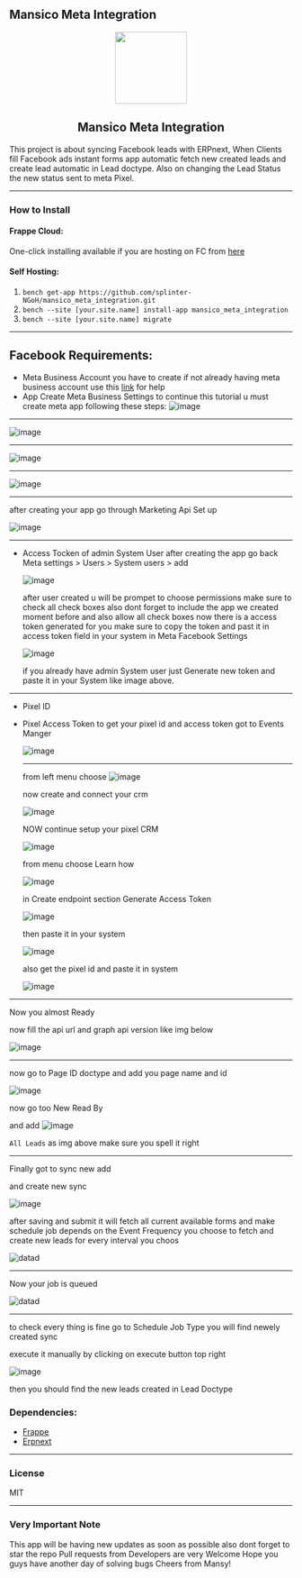 ## Mansico Meta Integration

<div align="center">
    <img src="https://github.com/splinter-NGoH/mansico_meta_integration/assets/73743592/4080cbd5-6f5f-48fe-877d-e28e5e795bf8" height="128">
    <h2>Mansico Meta Integration</h2>
</div>
This project is about syncing Facebook leads with ERPnext, When Clients fill Facebook ads instant forms app automatic fetch new created leads and create lead automatic in Lead doctype. Also on changing the Lead Status the new status sent to meta Pixel.


---

### How to Install

#### Frappe Cloud:

One-click installing available if you are hosting on FC from [here](https://frappecloud.com/marketplace/apps/mansico_meta_integration)

#### Self Hosting:

1. `bench get-app https://github.com/splinter-NGoH/mansico_meta_integration.git`
2. `bench --site [your.site.name] install-app mansico_meta_integration`
3. `bench --site [your.site.name] migrate`

---

## Facebook Requirements:

- Meta Business Account
  you have to create if not already having meta business account use this [link](https://www.facebook.com/business/help/1710077379203657?id=180505742745347) for help
- App Create Meta Business Settings
  to continue this tutorial u must create meta app following these steps:
![image](https://github.com/splinter-NGoH/mansico_meta_integration/assets/73743592/70138d92-07c2-4e05-8a6b-a408854a3900)

---

![image](https://github.com/splinter-NGoH/mansico_meta_integration/assets/73743592/9fd7cf1d-dbf1-42f1-8195-804a6c1038d8)

---

![image](https://github.com/splinter-NGoH/mansico_meta_integration/assets/73743592/3cb79346-2df9-468f-aeb9-fd86f4aa53d9)

---

![image](https://github.com/splinter-NGoH/mansico_meta_integration/assets/73743592/0019f6b9-83c5-48a7-bf55-ff66b5c6e405)


---

after creating your app go through Marketing Api Set up

![image](https://github.com/splinter-NGoH/mansico_meta_integration/assets/73743592/7b81826e-1ffe-46e7-9954-b7b38d522f8e)

---

- Access Tocken of admin System User
  after creating the app go back Meta settings > Users > System users > add

  ![image](https://github.com/splinter-NGoH/mansico_meta_integration/assets/73743592/4b4bafec-78ad-4893-b365-1c2ced25f555)

  after user created u will be prompet to choose permissions make sure to check all check boxes also dont forget to include the app
  we created moment before and also allow all check boxes
  now there is a access token generated for you make sure to copy the token and past it in access token field in your system in Meta Facebook Settings

  ![image](https://github.com/splinter-NGoH/mansico_meta_integration/assets/73743592/273d3c1b-766e-4bab-9b2e-fca3213b916b)

  if you already have admin System user just Generate new token and paste it in your System like image above.
  
---

- Pixel ID
- Pixel Access Token
  to get your pixel id and access token got to Events Manger

  ![image](https://github.com/splinter-NGoH/mansico_meta_integration/assets/73743592/ab602583-2c5c-4682-b85d-5a1dc49c0c58)

  ---

  from left menu choose
  ![image](https://github.com/splinter-NGoH/mansico_meta_integration/assets/73743592/1d43af36-24fa-4f58-b960-5cfe93e76393)

  now create and connect your crm

  ![image](https://github.com/splinter-NGoH/mansico_meta_integration/assets/73743592/0ce3ad11-4b76-4024-a37a-4d64eb8d7884)

  NOW continue setup your pixel CRM

  ![image](https://github.com/splinter-NGoH/mansico_meta_integration/assets/73743592/0a5dec15-c93f-4f3c-bd93-4b430f6d279a)

  from menu choose Learn how

  ![image](https://github.com/splinter-NGoH/mansico_meta_integration/assets/73743592/80308a38-81e8-4376-a381-d03b7d0ad71a)

  in Create endpoint section
  Generate  Access Token

  ![image](https://github.com/splinter-NGoH/mansico_meta_integration/assets/73743592/8dd287ee-4903-4285-9ba4-2808a7827aa9)

  then paste it in your system

  ![image](https://github.com/splinter-NGoH/mansico_meta_integration/assets/73743592/eeab771d-f32e-4cc4-9f41-fd44311d2114)

  also get the pixel id and paste it in system

  ![image](https://github.com/splinter-NGoH/mansico_meta_integration/assets/73743592/ca090b9a-1cb7-4037-a221-de733f571b54)


---

Now you almost Ready 

now fill the api url and graph api version like img below 

![image](https://github.com/splinter-NGoH/mansico_meta_integration/assets/73743592/d802a857-7807-4cd6-ae4e-cef10466816a)


---

now go to Page ID doctype and add you page name and id 

![image](https://github.com/splinter-NGoH/mansico_meta_integration/assets/73743592/164bbb69-9539-4579-a7bf-568d91c74bcc)


now go too  New Read By 

and add 
![image](https://github.com/splinter-NGoH/mansico_meta_integration/assets/73743592/ed73238f-a54b-4c67-a515-f3d0d23f9072)


`All Leads` as img above make sure you spell it right

---

Finally got to sync new add 

and create new sync

![image](https://github.com/splinter-NGoH/mansico_meta_integration/assets/73743592/4cbc636a-181b-483d-9e25-7bc15cf9c5dd)

after saving and submit it will fetch all current available forms and make schedule job depends on the Event Frequency you choose to fetch and create new leads for every interval you choos 

![datad](https://github.com/splinter-NGoH/mansico_meta_integration/assets/73743592/15e25a56-9c67-4df3-ac51-c10d58424912)

---

Now your job is queued 

![datad](https://github.com/splinter-NGoH/mansico_meta_integration/assets/73743592/f822733d-4c45-49b6-8ad9-fd8bbe30d09e)

---

to check every thing is fine go to Schedule Job Type you will find newely created sync 

execute it manually by clicking on execute button top right

![image](https://github.com/splinter-NGoH/mansico_meta_integration/assets/73743592/89f8893d-165e-4700-a939-76e8b5e9fa04)

then you should find the new leads created in Lead Doctype 

### Dependencies:

- [Frappe](https://github.com/frappe/frappe)
- [Erpnext](https://github.com/frappe/erpnext)

---

### License

MIT

---

### Very Important Note

This app will be having new updates as soon as possible also dont forget to star the repo
Pull requests from Developers are very Welcome
Hope you guys have another day of solving bugs 
Cheers from Mansy!
